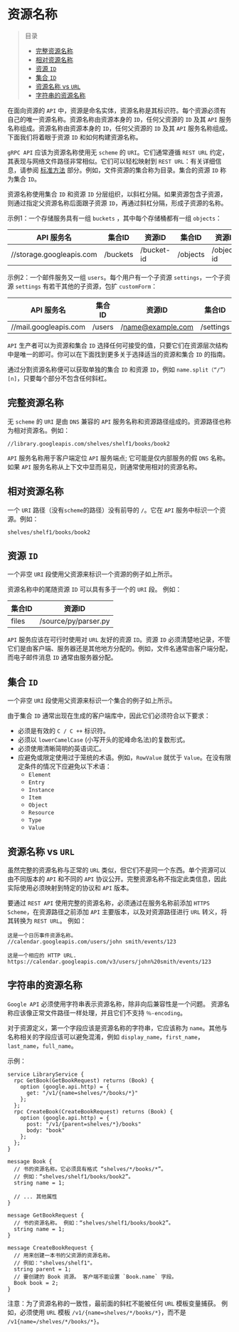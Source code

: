 # 资源名称

> 目录
> * [完整资源名称](https://github.com/DeadWish/translation-api-design-guide/blob/master/src/resource-names.md#完整资源名称)
> * [相对资源名称](https://github.com/DeadWish/translation-api-design-guide/blob/master/src/resource-names.md#相对资源名称)
> * [资源 `ID`](https://github.com/DeadWish/translation-api-design-guide/blob/master/src/resource-names.md#资源id)
> * [集合 `ID`](https://github.com/DeadWish/translation-api-design-guide/blob/master/src/resource-names.md#集合id)
> * [资源名称 vs `URL`](https://github.com/DeadWish/translation-api-design-guide/blob/master/src/resource-names.md#资源名称-vs-url)
> * [字符串的资源名称](https://github.com/DeadWish/translation-api-design-guide/blob/master/src/resource-names.md#字符串的资源名称)

在面向资源的 `API` 中，资源是命名实体，资源名称是其标识符。每个资源必须有自己的唯一资源名称。资源名称由资源本身的 `ID`，任何父资源的 `ID` 及其 `API` 服务名称组成。资源名称由资源本身的 `ID`，任何父资源的 `ID` 及其 `API` 服务名称组成。下面我们将着眼于资源 `ID` 和如何构建资源名称。

`gRPC API` 应该为资源名称使用无 `scheme` 的 `URI`。它们通常遵循 `REST URL` 约定，其表现与网络文件路径非常相似。它们可以轻松映射到 `REST URL`：有关详细信息，请参阅 [标准方法](http://something) 部分。例如，文件资源的集合称为目录。集合的资源 `ID` 称为集合 `ID`。

资源名称使用集合 `ID` 和资源 `ID` 分层组织，以斜杠分隔。如果资源包含子资源，则通过指定父资源名称后面跟子资源 `ID`，再通过斜杠分隔，形成子资源的名称。

示例1：一个存储服务具有一组 `buckets` ，其中每个存储桶都有一组 `objects`：

| API 服务名 | 集合ID |  资源ID  | 集合ID | 资源ID |
| ----------------------   | -------- | ---------  | -------- | ---------- |
| //storage.googleapis.com | /buckets | /bucket-id | /objects | /object-id |

示例2：一个邮件服务又一组 `users`。每个用户有一个子资源 `settings`，一个子资源 `settings` 有若干其他的子资源，包扩  `customForm`：

| API 服务名 | 集合ID |  资源ID  | 集合ID | 资源ID |
| --------------------- | -------| ----------------- | --------- | ----------- |
| //mail.googleapis.com | /users | /name@example.com | /settings | /customFrom |

`API` 生产者可以为资源和集合 `ID` 选择任何可接受的值，只要它们在资源层次结构中是唯一的即可。你可以在下面找到更多关于选择适当的资源和集合 `ID` 的指南。

通过分割资源名称便可以获取单独的集合 `ID` 和资源 `ID`，例如 `name.split（“/”）[n]`，只要每个部分不包含任何斜杠。

## 完整资源名称

无 `scheme` 的 `URI` 是由 `DNS` 兼容的 `API` 服务名称和资源路径组成的。资源路径也称为相对资源名。例如：
```
//library.googleapis.com/shelves/shelf1/books/book2
```

`API` 服务名称用于客户端定位 `API` 服务端点; 它可能是仅内部服务的假 `DNS` 名称。如果 `API` 服务名称从上下文中显而易见，则通常使用相对的资源名称。

## 相对资源名称

一个 `URI` 路径（没有`scheme`的路径）没有前导的 `/`。它在 `API` 服务中标识一个资源。例如：
```
shelves/shelf1/books/book2
```

## 资源 `ID`

一个非空 `URI` 段使用父资源来标识一个资源的例子如上所示。

资源名称中的尾随资源 `ID` 可以具有多于一个的 `URI` 段。 例如：

| 集合ID |  资源ID |
| ------ | ------ |
| files | /source/py/parser.py |

`API` 服务应该在可行时使用对 `URL` 友好的资源 `ID`。资源 `ID` 必须清楚地记录，不管它们是由客户端、服务器还是其他地方分配的。例如，文件名通常由客户端分配，而电子邮件消息 `ID` 通常由服务器分配。

## 集合 `ID`

一个非空 `URI` 段使用父资源来标识一个集合的例子如上所示。

由于集合 `ID` 通常出现在生成的客户端库中，因此它们必须符合以下要求：

* 必须是有效的 `C / C ++` 标识符。
* 必须以 `lowerCamelCase` (小写开头的驼峰命名法)的复数形式。
* 必须使用清晰简明的英语词汇。
* 应避免或限定使用过于笼统的术语。例如，`RowValue` 就优于 `Value`。在没有限定条件的情况下应避免以下术语：
	* `Element`
	* `Entry`
	* `Instance`
	* `Item`
	* `Object`
	* `Resource`
	* `Type`
	* `Value`

## 资源名称 vs `URL`

虽然完整的资源名称与正常的 `URL` 类似，但它们不是同一个东西。单个资源可以由不同版本的 `API` 和不同的 `API` 协议公开。完整资源名称不指定此类信息，因此实际使用必须映射到特定的协议和 `API` 版本。

要通过 `REST API` 使用完整的资源名称，必须通过在服务名称前添加 `HTTPS Scheme`，在资源路径之前添加 `API` 主要版本，以及对资源路径进行 `URL` 转义，将其转换为 `REST URL`。 例如：
```
这是一个日历事件资源名称。
//calendar.googleapis.com/users/john smith/events/123

这是一个相应的 HTTP URL.
https://calendar.googleapis.com/v3/users/john%20smith/events/123
```

## 字符串的资源名称

`Google API` 必须使用字符串表示资源名称，除非向后兼容性是一个问题。 资源名称应该像正常文件路径一样处理，并且它们不支持 `％-encoding`。

对于资源定义，第一个字段应该是资源名称的字符串，它应该称为 `name`。其他与名称相关的字段应该可以避免混淆，例如 `display_name`，`first_name`，`last_name`，`full_name`。

示例：
```proto3
service LibraryService {
  rpc GetBook(GetBookRequest) returns (Book) {
    option (google.api.http) = {
      get: "/v1/{name=shelves/*/books/*}"
    };
  };
  rpc CreateBook(CreateBookRequest) returns (Book) {
    option (google.api.http) = {
      post: "/v1/{parent=shelves/*}/books"
      body: "book"
    };
  };
}

message Book {
  // 书的资源名称。它必须具有格式 “shelves/*/books/*”。
  // 例如：“shelves/shelf1/books/book2”。
  string name = 1;

  // ... 其他属性
}

message GetBookRequest {
  // 书的资源名称。 例如：“shelves/shelf1/books/book2”。
  string name = 1;
}

message CreateBookRequest {
  // 用来创建一本书的父资源的资源名称。
  // 例如："shelves/shelf1"。
  string parent = 1;
  // 要创建的 Book 资源。 客户端不能设置 `Book.name` 字段。
  Book book = 2;
}
```

注意：为了资源名称的一致性，最前面的斜杠不能被任何 `URL` 模板变量捕获。 例如，必须使用 `URL` 模板 `/v1/{name=shelves/*/books/*}`，而不是 `/v1{name=/shelves/*/books/*}`。





